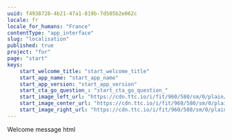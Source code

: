```yaml
---
uuid: f4938728-4b21-47a1-819b-7d505b2e062c
locale: fr
locale_for_humans: "France"
contentType: "app_interface"
slug: "localisation"
published: true
project: "for"
page: "start"
keys:
    start_welcome_title: "start_welcome_title"
    start_app_name: "start_app_name"
    start_app_version: "start_app_version"
    start_cta_go_question_: "start_cta_go_question_"
    start_image_left_url: "https://cdn.ttc.io/i/fit/960/580/sm/0/plain/fake-or-real-news-edition/1.jpg"
    start_image_center_url: "https://cdn.ttc.io/i/fit/960/580/sm/0/plain/fake-or-real-news-edition/2.jpg"
    start_image_right_url: "https://cdn.ttc.io/i/fit/960/580/sm/0/plain/fake-or-real-news-edition/3.jpg"
---
```

Welcome message html